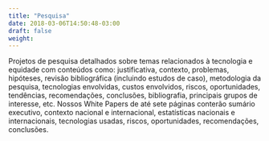 ```yaml
---
title: "Pesquisa"
date: 2018-03-06T14:50:48-03:00
draft: false
weight:
---
```


Projetos de pesquisa detalhados sobre temas relacionados à tecnologia e equidade com conteúdos como: justificativa, contexto, problemas, hipóteses, revisão bibliográfica (incluindo estudos de caso), metodologia da pesquisa, tecnologias envolvidas, custos envolvidos, riscos, oportunidades, tendências, recomendações, conclusões, bibliografia, principais grupos de interesse, etc. Nossos White Papers de até sete páginas conterão sumário executivo, contexto nacional e internacional, estatísticas nacionais e internacionais, tecnologias usadas, riscos, oportunidades, recomendações, conclusões.
